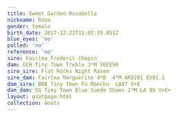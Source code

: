 ```yaml
---
title: Sweet Garden Rosabella
nickname: Rosa
gender: female
birth_date: 2017-12-23T11:02:35.951Z
blue_eyes: 'no'
polled: 'no'
reference: 'no'
sire: Fairlea Frederic Chopin
dam: GCH Tiny Town Treble 3*M VEEE90
sire_sire: Flat Rocks Night Raven
sire_dam: Fairlea Marguerite 4*D  4*M AR2281 EX91.1
dam_sire: BRB Tiny Town Fu Manchu  LA87 V+E
dam_dam: SG Tiny Town Blue Suede Shoes 2*M LA 86 V+E+
layout: goatpage.html
collection: Goats
---
```


